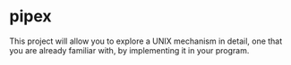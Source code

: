 # pipex

This project will allow you to explore a UNIX mechanism in detail, one that you are already familiar with, by implementing it in your program.

